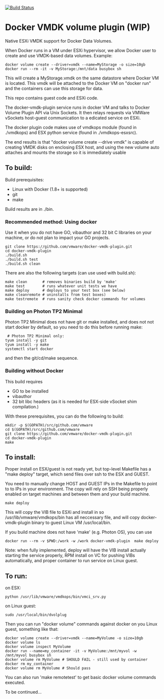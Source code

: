 [![Build Status](https://ci.vmware.run/api/badges/vmware/docker-vmdk-plugin/status.svg)](https://ci.vmware.run/vmware/docker-vmdk-plugin)

# Docker VMDK volume plugin (WIP)

Native ESXi VMDK support for Docker Data Volumes.

When Docker runs in a VM under ESXi hypervisor, we allow Docker user to 
create and use VMDK-based data volumes. Example: 

```Shell
docker volume create --driver=vmdk --name=MyStorage -o size=10gb
docker run --rm -it -v MyStorage:/mnt/data busybox sh
```

This will create a MyStorage.vmdk on the same datastore where Docker VM is 
located. This vmdk will be attached to the Docker VM on "docker run" and 
the containers can use this storage for data. 

This repo contains guest code and ESXi code. 

The docker-vmdk-plugin service runs in docker VM and talks to Docker Volume
Plugin API via Unix Sockets. It then relays requests via VMWare vSockets 
host-guest communication to a edicated service on ESXi. 

The docker plugin code makes use of  vmdkops module  (found  in ./vmdkops)
and ESX python service (found in ./vmdkops-esxsrc). 

The end results is that "docker volume create --drive vmdk" is capable
of creating VMDK disks on enclosing ESX host, and using the new volume auto
attaches and mounts the storage so it is immediately usable

## To build:

Build prerequisites:
 - Linux with Docker (1.8+ is supported)
 - git
 - make
 
Build results are in ./bin.
 
### Recommended method: Using docker

Use it when you do not have GO, vibauthor and 32 bit C libraries on your machine, 
or do not plan to impact your GO projects. 

```Shell
git clone https://github.com/vmware/docker-vmdk-plugin.git
cd docker-vmdk-plugin
./build.sh
./build.sh test
./build.sh clean
```

There are also the following targets (can use used with build.sh):
```
make clean       # removes binaries build by 'make'
make test        # runs whatever unit tests we have
make deploy      # deploys to your test box (see below)
make cleanremote # uninstalls from test boxes)
make testremote  # runs sanity check docker commands for volumes
```

### Building on Photon TP2 Minimal

Photon TP2 Minimal does not have git or make installed, and does not 
not start docker by default, so you need to do this before running make: 

```Shell
 # Photon TP2 Minimal only:
tyum install -y git
tyum install -y make
systemctl start docker
```
and then the git/cd/make sequence. 

### Building without Docker

This build requires
- GO to be installed
- vibauthor
- 32 bit libc headers (as it is needed for ESX-side vSocket shim compilation.)

With these prerequisites, you can do the following to build: 

```
mkdir -p $(GOPATH)/src/github.com/vmware
cd $(GOPATH)/src/github.com/vmware
git clone https://github.com/vmware/docker-vmdk-plugin.git
cd docker-vmdk-plugin
make 
```

## To install:

Proper install on ESX/guest is not ready yet, but top-level Makefile
has a "make deploy" target, which send files over ssh  to the ESX and GUEST.

You need to manually change HOST and GUEST IPs in the Makefile to point to
to IPs in your environment. The copy will rely on SSH being properly enabled
on target machines and between them and your build machine.

```
make deploy
```
This will copy the VIB file to ESXi and install in so  /usr/lib/vmware/vmdkops/bin
has all neccessary file, and will copy docker-vmdk-plugin binary to guest
Linux VM /usr/local/bin. 

If you build machine does not have 'make' (e.g. Photon OS), you can use
```
docker run --rm -v $PWD:/work -w /work docker-vmdk-plugin  make deploy
```

Note: when fully  implemented, deploy will have the VIB install actually starting
the service properly, RPM install on VC for pushing VIBs automatically, 
and proper container to run service on Linux guest.

## To run:

on ESX:
```
python /usr/lib/vmware/vmdkops/bin/vmci_srv.py
```

on Linux guest:
```
sudo /usr/local/bin/dvolplug
```

Then you can run "docker volume" commands against docker on you Linux guest,
something like that:
```Shell
docker volume create --driver=vmdk --name=MyVolume -o size=10gb
docker volume ls
docker volume inspect MyVolume
docker run --name=my_container -it -v MyVolume:/mnt/myvol -w /mnt/myvol busybox sh
docker volume rm MyVolume # SHOULD FAIL - still used by container
docker rm my_container
docker volume rm MyVolume # Should pass
```

You can also run 'make remotetest' to get basic docker volume commands 
executed. 

To be continued...
